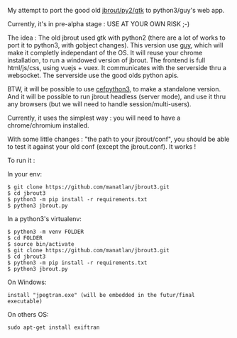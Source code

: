 My attempt to port the good old [jbrout/py2/gtk](https://manatlan.com/jbrout/) to python3/guy's web app.


Currently, it's in pre-alpha stage : USE AT YOUR OWN RISK ;-)

The idea : The old jbrout used gtk with python2 (there are a lot of works to port it to python3, with gobject changes). This version use [guy](https://github.com/manatlan/guy), which will make it completly independant of the OS. It will reuse your chrome installation, to run a windowed version of jbrout. The frontend is full html/js/css, using vuejs + vuex. It communicates with the serverside thru a websocket. The serverside use the good olds python apis.

BTW, it will be possible to use [cefpython3](https://github.com/cztomczak/cefpython), to make a standalone version. And it will be possible to run jbrout headless (server mode), and use it thru any browsers (but we will need to handle session/multi-users).

Currently, it uses the simplest way : you will need to have a chrome/chromium installed.

With some little changes : "the path to your jbrout/conf", you should be able to test it against your old conf (except the jbrout.conf). It works !

To run it :

In your env:

    $ git clone https://github.com/manatlan/jbrout3.git
    $ cd jbrout3
    $ python3 -m pip install -r requirements.txt
    $ python3 jbrout.py

In a python3's virtualenv:

    $ python3 -m venv FOLDER
    $ cd FOLDER
    $ source bin/activate
    $ git clone https://github.com/manatlan/jbrout3.git
    $ cd jbrout3
    $ python3 -m pip install -r requirements.txt
    $ python3 jbrout.py

On Windows:

    install "jpegtran.exe" (will be embedded in the futur/final executable)

On others OS:

    sudo apt-get install exiftran
